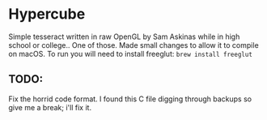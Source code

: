 # Hypercube

Simple tesseract written in raw OpenGL by Sam Askinas while in high school or college.. One of those. Made small
changes to allow it to compile on macOS. To run you will need to install freeglut:
`brew install freeglut`

## TODO:

Fix the horrid code format. I found this C file digging through backups so give me a break; i'll fix it.

